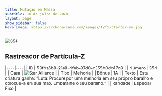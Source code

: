 ```yaml
---
title: Mutação em Massa
subtitle: 10 de julho de 2020
layout: page
show_sidebar: false
hero_image: https://archonarcana.com/images/f/f5/Starter-mm.jpg
---
```


![354](https://cdn.keyforgegame.com/media/card_front/pt/479_354_HJ428RH2M7HM_pt.png)

## Rastreador de Partícula-Z

|----|----|
| ID | 53fba5b8-21e8-4feb-87d0-c355b0dc47c8 |
| Número | 354 |
| Casa | ![Star Alliance](https://archonarcana.com/images/thumb/7/7d/Star_Alliance.png/22px-Star_Alliance.png "Aliança Estelar") |
| Tipo | Melhoria |
| Bônus | 1A |
| Texto | Esta criatura ganha: “Luta:  Procure por uma melhoria em seu próprio baralho e coloque-a em sua mão. Embaralhe o seu baralho." |
| Raridade | Especial Fixo |
